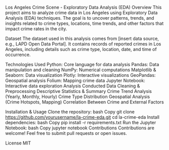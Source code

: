 Los Angeles Crime Scene - Exploratory Data Analysis (EDA)
Overview
This project aims to analyze crime data in Los Angeles using Exploratory Data Analysis (EDA) techniques. The goal is to uncover patterns, trends, and insights related to crime types, locations, time trends, and other factors that impact crime rates in the city.

Dataset
The dataset used in this analysis comes from [insert data source, e.g., LAPD Open Data Portal]. It contains records of reported crimes in Los Angeles, including details such as crime type, location, date, and time of occurrence.

Technologies Used
Python: Core language for data analysis
Pandas: Data manipulation and cleaning
NumPy: Numerical computations
Matplotlib & Seaborn: Data visualization
Plotly: Interactive visualizations
GeoPandas: Geospatial analysis
Folium: Mapping crime data
Jupyter Notebook: Interactive data exploration
Analysis Conducted
Data Cleaning & Preprocessing
Descriptive Statistics & Summary
Crime Trend Analysis (Yearly, Monthly, Hourly)
Crime Type Distribution
Geospatial Analysis (Crime Hotspots, Mapping)
Correlation Between Crime and External Factors


Installation & Usage
Clone the repository:
bash
Copy
git clone https://github.com/yourusername/la-crime-eda.git
cd la-crime-eda
Install dependencies:
bash
Copy
pip install -r requirements.txt
Run the Jupyter Notebook:
bash
Copy
jupyter notebook
Contributions
Contributions are welcome! Feel free to submit pull requests or open issues.

License
MIT

